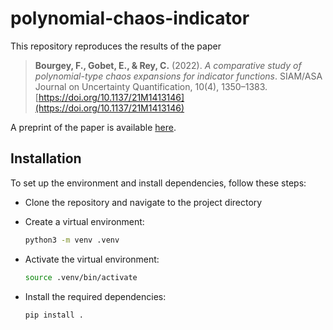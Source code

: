 # polynomial-chaos-indicator

This repository reproduces the results of the paper

> **Bourgey, F., Gobet, E., & Rey, C.** (2022). *A comparative study of polynomial-type chaos expansions for indicator functions*. SIAM/ASA Journal on Uncertainty Quantification, 10(4), 1350–1383. [https://doi.org/10.1137/21M1413146](https://doi.org/10.1137/21M1413146)

A preprint of the paper is available [here](https://hal.science/hal-03199734/document).

## Installation

To set up the environment and install dependencies, follow these steps:

- Clone the repository and navigate to the project directory

- Create a virtual environment:

  ```bash
  python3 -m venv .venv
  ```

- Activate the virtual environment:

  ```bash
  source .venv/bin/activate
  ```

- Install the required dependencies:

  ```bash
  pip install .
  ```

